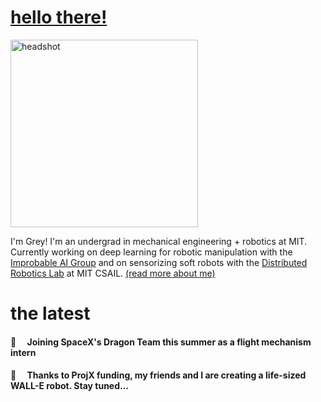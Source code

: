 <link rel="shortcut icon" type="image/x-icon" href="favicon.ico">

# [hello there!](https://www.youtube.com/watch?v=rEq1Z0bjdwc)

<img src='assets/site_logo.png' alt='headshot' width='300'/>

I'm Grey! I'm an undergrad in mechanical engineering + robotics at MIT. Currently working on deep learning for robotic manipulation with the [Improbable AI Group](https://people.csail.mit.edu/pulkitag/) and on sensorizing soft robots with the [Distributed Robotics Lab](https://www.csail.mit.edu/research/distributed-robotics-laboratory) at MIT CSAIL. [(read more about me)](https://alinasarmiento.github.io/about_me.html)

# the latest

#### 🚀&emsp; Joining SpaceX's Dragon Team this summer as a flight mechanism intern

#### 🔧&emsp; Thanks to ProjX funding, my friends and I are creating a life-sized WALL-E robot. Stay tuned...
